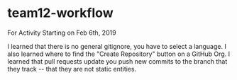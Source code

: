 # team12-workflow
For Activity Starting on Feb 6th, 2019

I learned that there is no general gitignore, you have to select a language. I also learned where to find the "Create Repository" button on a GitHub Org. 
I learned that pull requests update you push new commits to the branch that they track -- that they are not static entities.
